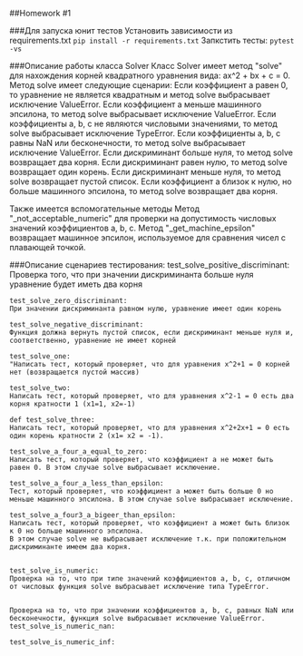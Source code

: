 



##Homework #1

###Для запуска юнит тестов
Установить зависимости из requirements.txt ```pip install -r requirements.txt```
Запкстить тесты: ```pytest -vs```

###Описание работы класса Solver
Класс Solver  имеет метод "solve" для нахождения корней квадратного уравнения вида: ax^2 + bx + c = 0.
Метод solve имеет следующие сценарии:
Если коэффициент a равен 0, то уравнение не является квадратным и метод solve выбрасывает исключение ValueError.
Если коэффициент a меньше машинного эпсилона, то метод solve выбрасывает исключение ValueError.
Если коэффициенты a, b, c не являются числовыми значениями, то метод solve выбрасывает исключение TypeError.
Если коэффициенты a, b, c равны NaN или бесконечности, то метод solve выбрасывает исключение ValueError.
Если дискриминант больше нуля, то метод solve возвращает два корня.
Если дискриминант равен нулю, то метод solve возвращает один корень.
Если дискриминант меньше нуля, то метод solve возвращает пустой список.
Если коэффициент a близок к нулю, но больше машинного эпсилона, то метод solve возвращает два корня.

Также имеется вспомогательные методы
Метод "_not_acceptable_numeric" для проверки на допустимость числовых значений коэффициентов a, b, c.
Метод "_get_machine_epsilon" возвращает машинное эпсилон, используемое для сравнения чисел с плавающей точкой.


###Описание сценариев тестирования:
    test_solve_positive_discriminant:
    Проверка того, что при значении дискриминанта больше нуля уравнение будет иметь два корня

    test_solve_zero_discriminant:
    При значении дискриминанта равном нулю, уравнение имеет один корень

    test_solve_negative_discriminant:
    Функция должна вернуть пустой список, если дискриминант меньше нуля и, соответственно, уравнение не имеет корней

    test_solve_one:
    "Написать тест, который проверяет, что для уравнения x^2+1 = 0 корней нет (возвращается пустой массив)

    test_solve_two:
    Написать тест, который проверяет, что для уравнения x^2-1 = 0 есть два корня кратности 1 (x1=1, x2=-1)

    def test_solve_three:
    Написать тест, который проверяет, что для уравнения x^2+2x+1 = 0 есть один корень кратности 2 (x1= x2 = -1).

    test_solve_a_four_a_equal_to_zero:
    Написать тест, который проверяет, что коэффициент a не может быть равен 0. В этом случае solve выбрасывает исключение.

    test_solve_a_four_a_less_than_epsilon:
    Тест, который проверяет, что коэффициент a может быть больше 0 но меньше машинного эпсилона. В этом случае solve выбрасывает исключение.

    test_solve_a_four3_a_bigeer_than_epsilon:
    Написать тест, который проверяет, что коэффициент a может быть близок к 0 но больше машинного эпсилона. 
    В этом случае solve не выбрасывает исключение т.к. при положительном дискриминанте имеем два корня.

    
    test_solve_is_numeric:
    Проверка на то, что при типе значений коэффициентов a, b, c, отличном от числовых функция solve выбрасывает исключение типа TypeError.


    Проверка на то, что при значении коэффициентов a, b, c, равных NaN или бесконечности, функция solve выбрасывает исключение ValueError.
    test_solve_is_numeric_nan:

    test_solve_is_numeric_inf:


